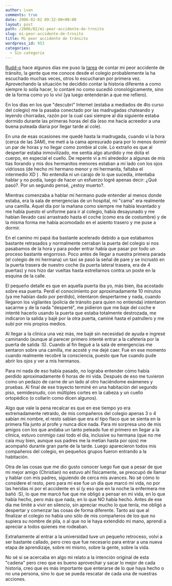 ```yaml
---
author: ivan
comments: true
date: 2006-02-02 09:32:00+00:00
layout: post
path: /2006/02/mi-peor-accidente-de-trnsito
slug: mi-peor-accidente-de-trnsito
title: Mi peor accidente de tránsito
wordpress_id: 953
categories:
  - Sin categoría
---
```


[Rudd-o](https://www.rudd-o.com) hace algunos días me puso la [tarea](http://rudd-o.com/archives/2006/01/30/meme-del-dia-mi-peor-accidente-de-transito/) de contar mi peor accidente de tránsito, la gente que me conoce desde el colegio probablemente la ha escuchado muchas veces, otros lo escucharan por primera vez. Aprovechando la situación he decidido contar la historia diferente a como siempre lo solía hacer, lo contaré no como sucedió cronológicamente, sino de la forma como yo lo viví (ya luego entenderán a que me refiero).

En los días en los que "descubrí" Internet (estaba a mediados de 4to curso del colegio) me la pasaba conectado por las madrugadas chateando y leyendo chorradas, razón por la cual casi siempre al día siguiente estaba dormido durante las primeras horas del día (eso me hacía acreedor a una buena puteada diaria por llegar tarde al cole).

En una de esas ocasiones me quedé hasta la madrugada, cuando vi la hora (cerca de las 3AM), me metí a la cama apresurado para por lo menos dormir un par de horas y no llegar como zombie al cole. Lo extraño es que al despertar estaba inmovilizado, me sentía algo aturdido y me dolía el cuerpo, en especial el cuello. De repente vi a mi alrededor a algunas de mis tías llorando y mis dos hermanitos menores estaban a mi lado con los ojos vidriosos (de hecho mi hermano menor y mi hermanita, faltaba el intermedio XD ) . No entendía ni un carajo de lo que sucedía, intentaba hablar y no podía, luego de hacer un esfuerzo logré apenas decir: ¿Qué pasó?. Por un segundo pensé, ¿estoy muerto?.

Mientras comenzaba a hablar mi hermano pude entender al menos donde estaba, era la sala de emergencias de un hospital, mi "cama" era realmente una camilla. Aquel día por la mañana como siempre me había levantado y me había puesto el uniforme para ir al colegio, había desayunado y me habían llevado casi arrastrado hasta el coche (como era de costumbre) y de la misma forma me había acomodado en el asiento trasero y me puse a dormir.

En el camino mi papá iba bastante acelerado debido a que estabamos bastante retrasados y normalmente cerraban la puerta del colegio si nos pasabamos de la hora y para poder entrar había que pasar por todo un proceso bastante engorroso. Poco antes de llegar a nuestra primera parada (el colegio de mi hermana) un taxi se pasó la señal de pare y se incrustó en la puerta trasera de nuestro coche (la puerta lateral trasera, era de 4 puertas) y nos hizo dar vueltas hasta estrellarnos contra un poste en la esquina de la calle.

El pequeño detalle es que en aquella puerta iba yo, más bien, iba acostado sobre esa puerta. Perdí el conocimiento por aproximadamente 10 minutos (ya me habían dado por perdido), intentaron despertarme y nada, cuando llegaron los vigilantes (policía de tránsito para quien no entienda) intentaron sacarme y de la nada "desperté", me pidieron que me baje del coche e intenté hacerlo usando la puerta que estaba totalmente destrozada, me indicaron la salida y bajé por la otra puerta, caminé hasta el patrullero y me subí por mis propios medios.

Al llegar a la clínica una vez más, me bajé sin necesidad de ayuda e ingresé caminando (aunque al parecer primero intenté entrar a la cafetería por la puerta de salida :S). Cuando al fin llegué a la sala de emergencias me sentaron sobre una camilla, me acosté y me dejé caer. Fue en ese momento cuando realmente recobré la consciencia, puesto que fue cuando pude abrir los ojos y ver a mis hermanos.

Para mi nada de eso había pasado, no lograba entender cómo había perdido aproximadamente 6 horas de mi vida. Después de eso me tuvieron como un pedazo de carne de un lado al otro haciéndome exámenes y pruebas. Al final de ese trayecto terminé en una habitación del segundo piso, semidesnudo, con múltiples cortes en la cabeza y un cuello ortopédico (o collarín como dicen algunos).

Algo que vale la pena recalcar es que en ese tiempo yo era extremadamente retraído, de mis compañeros del colegio apenas 3 o 4 sabían mi nombre, el resto sabían que era el tipo flaco que se sienta en la primera fila junto al profe y nunca dice nada. Para mi sorpresa uno de mis amigos con los que andaba un tanto peleado fue el primero en llegar a la clínica, estuvo conmigo casi todo el día, inclusive su hermana (que no me caía muy bien, aunque sus padres me la metían hasta por ojos) me acompañó durante gran parte de la tarde. Luego aparecieron todos mis compañeros del colegio, en pequeños grupos fueron entrando a la habitación.

Otra de las cosas que me dio gusto conocer luego fue que a pesar de que mi mejor amigo (Christian) no estuvo ahí físicamente, se preocupó de llamar y hablar con mis padres, siguiendo de cerca mis avances. No sé cómo lo considere el resto, pero para mi ese fue un día que marcó mi vida, no por las heridas ni por el accidente en sí (y eso que en la noche la enfermera me bañó :S), lo que me marcó fue que me obligó a pensar en mi vida, en lo que había hecho, pero más que nada, en lo que NO había hecho. Antes de ese día me limité a vivir en silencio, sin apreciar mucho lo que tenía, me obligó a despertar y comenzar las cosas de forma diferente. Tanto así que al finalizar el colegio no había uno sólo de mis compañeros de los que no supiera su nombre de pila, o al que no le haya extendido mi mano, aprendí a apreciar a todos quienes me rodeaban.

Extrañamente al entrar a la universidad tuve un pequeño retroceso, volví a ser bastante callado, pero creo que fue necesario para entrar a una nueva etapa de aprendizaje, sobre mi mismo, sobre la gente, sobre la vida.

No sé si se acercaba en algo mi relato a la intención original de esta "cadena" pero creo que es bueno aprovechar y sacar lo mejor de cada historia, creo que es más importante que enterarse de lo que haya hecho o no una persona, sino lo que se pueda rescatar de cada una de nuestras acciones.
